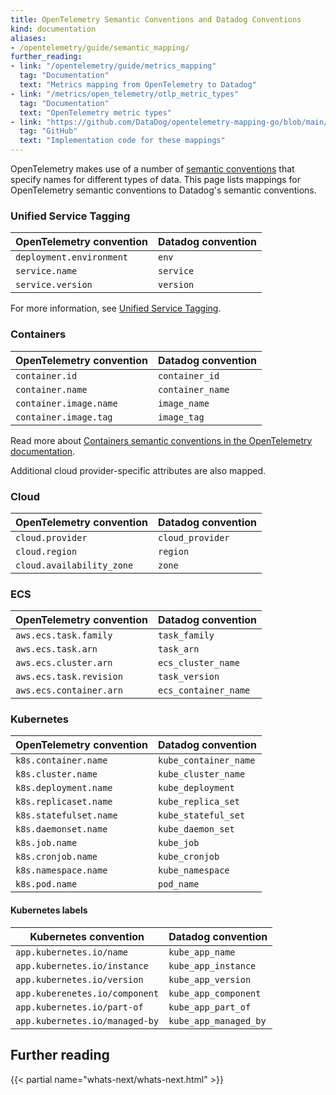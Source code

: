 ```yaml
---
title: OpenTelemetry Semantic Conventions and Datadog Conventions
kind: documentation
aliases:
- /opentelemetry/guide/semantic_mapping/
further_reading:
- link: "/opentelemetry/guide/metrics_mapping"
  tag: "Documentation"
  text: "Metrics mapping from OpenTelemetry to Datadog"
- link: "/metrics/open_telemetry/otlp_metric_types"
  tag: "Documentation"
  text: "OpenTelemetry metric types"
- link: "https://github.com/DataDog/opentelemetry-mapping-go/blob/main/pkg/otlp/attributes/attributes.go"
  tag: "GitHub"
  text: "Implementation code for these mappings"
---
```


OpenTelemetry makes use of a number of [semantic conventions][1] that specify names for different types of data. This page lists mappings for OpenTelemetry semantic conventions to Datadog's semantic conventions.

### Unified Service Tagging

| OpenTelemetry convention | Datadog convention |
| --- | --- |
| `deployment.environment` | `env` |
| `service.name` | `service` |
| `service.version` | `version` |

For more information, see [Unified Service Tagging][2].

### Containers

| OpenTelemetry convention | Datadog convention |
| --- | --- |
| `container.id` | `container_id` |
| `container.name` | `container_name` |
| `container.image.name` | `image_name` |
| `container.image.tag` | `image_tag` |

Read more about [Containers semantic conventions in the OpenTelemetry documentation][3]. 

Additional cloud provider-specific attributes are also mapped.

### Cloud

| OpenTelemetry convention | Datadog convention |
| --- | --- |
| `cloud.provider` | `cloud_provider` |
| `cloud.region` | `region` |
| `cloud.availability_zone` | `zone` |

### ECS

| OpenTelemetry convention | Datadog convention |
| --- | --- |
| `aws.ecs.task.family` | `task_family` |
| `aws.ecs.task.arn` | `task_arn` |
| `aws.ecs.cluster.arn` | `ecs_cluster_name` |
| `aws.ecs.task.revision` | `task_version` |
| `aws.ecs.container.arn` | `ecs_container_name` |

### Kubernetes

| OpenTelemetry convention | Datadog convention |
| --- | --- |
| `k8s.container.name` | `kube_container_name` |
| `k8s.cluster.name` | `kube_cluster_name` |
| `k8s.deployment.name` | `kube_deployment` |
| `k8s.replicaset.name` | `kube_replica_set` |
| `k8s.statefulset.name` | `kube_stateful_set` |
| `k8s.daemonset.name` | `kube_daemon_set` |
| `k8s.job.name` | `kube_job` |
| `k8s.cronjob.name` | `kube_cronjob` |
| `k8s.namespace.name` | `kube_namespace` |
| `k8s.pod.name` | `pod_name` |

#### Kubernetes labels

| Kubernetes convention | Datadog convention |
| --- | --- |
| `app.kubernetes.io/name` | `kube_app_name` |
| `app.kubernetes.io/instance` | `kube_app_instance` |
| `app.kubernetes.io/version` | `kube_app_version` |
| `app.kuberenetes.io/component` | `kube_app_component` |
| `app.kubernetes.io/part-of` | `kube_app_part_of` |
| `app.kubernetes.io/managed-by` | `kube_app_managed_by` |

## Further reading

{{< partial name="whats-next/whats-next.html" >}}

[1]: https://opentelemetry.io/docs/concepts/semantic-conventions/
[2]: /getting_started/tagging/unified_service_tagging
[3]: https://opentelemetry.io/docs/specs/semconv/resource/container/